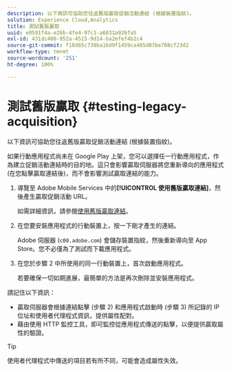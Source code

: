 ```yaml
---
description: 以下資訊可協助您往返舊版贏取促銷活動連結 (根據裝置指紋)。
solution: Experience Cloud,Analytics
title: 測試舊版贏取
uuid: e0591f4a-e26b-4fe4-97c1-a6831a926fa5
exl-id: 431dc400-952a-4515-9d14-ba2efef4b2c4
source-git-commit: f18d65c738ba16d9f1459ca485d87be708cf23d2
workflow-type: tm+mt
source-wordcount: '251'
ht-degree: 100%

---
```


# 測試舊版贏取 {#testing-legacy-acquisition}

以下資訊可協助您往返舊版贏取促銷活動連結 (根據裝置指紋)。

如果行動應用程式尚未在 Google Play 上架，您可以選擇任一行動應用程式，作為建立促銷活動連結時的目的地。這只會影響贏取伺服器將您重新導向的應用程式 (在您點擊贏取連結後)，而不會影響測試贏取連結的能力。

1. 導覽至 Adobe Mobile Services 中的&#x200B;**[!UICONTROL 使用舊版贏取連結]**，然後產生贏取促銷活動 URL。

   如需詳細資訊，請參閱[使用舊版贏取連結](/help/using/acquisition-main/c-marketing-links-builder/t-create-edit-adobe-links/c-use-legacy-acquisition-links/c-use-legacy-acquisition-links.md)。

1. 在您要安裝應用程式的行動裝置上，按一下剛才產生的連結。

   Adobe 伺服器 (`c00.adobe.com`) 會儲存裝置指紋，然後重新導向至 App Store。您不必僅為了測試而下載應用程式。

1. 在您於步驟 2 中所使用的同一行動裝置上，首次啟動應用程式。

   若要確保一切如期進展，最簡單的方法是再次刪除並安裝應用程式。

請記住以下資訊：

* 贏取伺服器會根據連結點擊 (步驟 2) 和應用程式啟動時 (步驟 3) 所記錄的 IP 位址和使用者代理程式資訊，提供屬性配對。
* 藉由使用 HTTP 監控工具，即可監控從應用程式傳送的點擊，以便提供贏取屬性的驗證。

>[!TIP]
>
>使用者代理程式中傳送的項目若有所不同，可能會造成屬性失效。
